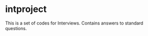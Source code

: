 intproject
==========

This is a set of codes for Interviews. Contains answers to standard questions.